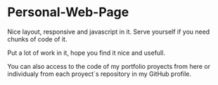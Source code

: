 # Personal-Web-Page

Nice layout, responsive and javascript in it. Serve yourself if you need chunks of code of it.

Put a lot of work in it, hope you find it nice and usefull.

You can also access to the code of my portfolio proyects from here or individualy from each proyect´s repository in my GitHub profile.
